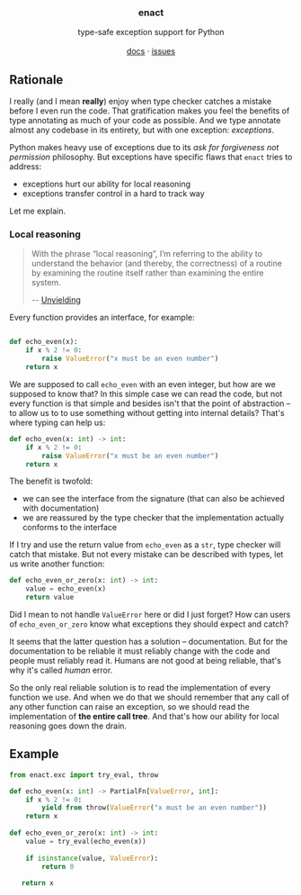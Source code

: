 <p align="center">
<h3 align="center">enact</h3>
  <p align="center">
    type-safe exception support for Python
    <br />
    <br />
    <a href="https://github.com/idmitrievsky/enact#readme">docs</a>
    ·
    <a href="https://github.com/idmitrievsky/enact/issues">issues</a>
  </p>
</p>

## Rationale
I really (and I mean **really**) enjoy when type checker catches a mistake before I even run the code. That gratification makes you feel the benefits of type annotating as much of your code as possible. And we type annotate almost any codebase in its entirety, but with one exception: _exceptions_.

Python makes heavy use of exceptions due to its _ask for forgiveness not permission_ philosophy. But exceptions have specific flaws that `enact` tries to address:
- exceptions hurt our ability for local reasoning
- exceptions transfer control in a hard to track way

Let me explain.

### Local reasoning
> With the phrase “local reasoning”, I’m referring to the ability to understand the behavior (and thereby, the correctness) of a routine by examining the routine itself rather than examining the entire system.
>
> -- [Unyielding](https://glyph.twistedmatrix.com/2014/02/unyielding.html)

Every function provides an interface, for example:
```python

def echo_even(x):
    if x % 2 != 0:
        raise ValueError("x must be an even number")
    return x
 ```
 
We are supposed to call `echo_even` with an even integer, but how are we supposed to know that? In this simple case we can read the code, but not every function is that simple and besides isn't that the point of abstraction – to allow us to to use something without getting into internal details? That's where typing can help us:
```python
def echo_even(x: int) -> int:
    if x % 2 != 0:
        raise ValueError("x must be an even number")
    return x
 ```
 The benefit is twofold:
 - we can see the interface from the signature (that can also be achieved with documentation)
 - we are reassured by the type checker that the implementation actually conforms to the interface

If I try and use the return value from `echo_even` as a `str`, type checker will catch that mistake. But not every mistake can be described with types, let us write another function:
```python
def echo_even_or_zero(x: int) -> int:
    value = echo_even(x)
    return value
```
Did I mean to not handle `ValueError` here or did I just forget? How can users of `echo_even_or_zero` know what exceptions they should expect and catch?

It seems that the latter question has a solution – documentation. But for the documentation to be reliable it must reliably change with the code and people must reliably read it. Humans are not good at being reliable, that's why it's called _human_ error.

So the only real reliable solution is to read the implementation of every function we use. And when we do that we should remember that any call of any other function can raise an exception, so we should read the implementation of **the entire call tree**. And that's how our ability for local reasoning goes down the drain.

## Example
```python
from enact.exc import try_eval, throw

def echo_even(x: int) -> PartialFn[ValueError, int]:
    if x % 2 != 0:
        yield from throw(ValueError("x must be an even number"))
    return x
    
def echo_even_or_zero(x: int) -> int:
    value = try_eval(echo_even(x))
    
    if isinstance(value, ValueError):
        return 0
        
   return x
```
